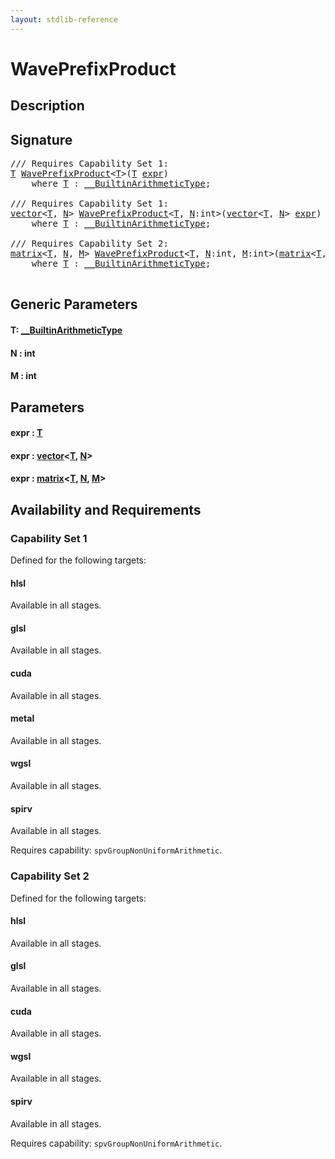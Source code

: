 ```yaml
---
layout: stdlib-reference
---
```


# WavePrefixProduct

## Description





## Signature 

<pre>
/// Requires Capability Set 1:
<a href="waveprefixproduct-04a.html#typeparam-T" class="code_type">T</a> <a href="waveprefixproduct-04a.html">WavePrefixProduct</a>&lt;<a href="waveprefixproduct-04a.html#typeparam-T" class="code_type">T</a>&gt;(<a href="waveprefixproduct-04a.html#typeparam-T" class="code_type">T</a> <a href="waveprefixproduct-04a.html#decl-expr" class="code_param">expr</a>)
    <span class='code_keyword'>where</span> <a href="waveprefixproduct-04a.html#typeparam-T" class="code_type">T</a> : <a href="../interfaces/0_builtinarithmetictype-029j/index.html" class="code_type">__BuiltinArithmeticType</a>;

/// Requires Capability Set 1:
<a href="../types/vector/index.html" class="code_type">vector</a>&lt;<a href="waveprefixproduct-04a.html#typeparam-T" class="code_type">T</a>, <a href="waveprefixproduct-04a.html#decl-N" class="code_var">N</a>&gt; <a href="waveprefixproduct-04a.html">WavePrefixProduct</a>&lt;<a href="waveprefixproduct-04a.html#typeparam-T" class="code_type">T</a>, <a href="waveprefixproduct-04a.html#decl-N" class="code_var">N</a>:<span class="code_keyword">int</span>&gt;(<a href="../types/vector/index.html" class="code_type">vector</a>&lt;<a href="waveprefixproduct-04a.html#typeparam-T" class="code_type">T</a>, <a href="waveprefixproduct-04a.html#decl-N" class="code_var">N</a>&gt; <a href="waveprefixproduct-04a.html#decl-expr" class="code_param">expr</a>)
    <span class='code_keyword'>where</span> <a href="waveprefixproduct-04a.html#typeparam-T" class="code_type">T</a> : <a href="../interfaces/0_builtinarithmetictype-029j/index.html" class="code_type">__BuiltinArithmeticType</a>;

/// Requires Capability Set 2:
<a href="../types/matrix/index.html" class="code_type">matrix</a>&lt;<a href="waveprefixproduct-04a.html#typeparam-T" class="code_type">T</a>, <a href="waveprefixproduct-04a.html#decl-N" class="code_var">N</a>, <a href="waveprefixproduct-04a.html#decl-M" class="code_var">M</a>&gt; <a href="waveprefixproduct-04a.html">WavePrefixProduct</a>&lt;<a href="waveprefixproduct-04a.html#typeparam-T" class="code_type">T</a>, <a href="waveprefixproduct-04a.html#decl-N" class="code_var">N</a>:<span class="code_keyword">int</span>, <a href="waveprefixproduct-04a.html#decl-M" class="code_var">M</a>:<span class="code_keyword">int</span>&gt;(<a href="../types/matrix/index.html" class="code_type">matrix</a>&lt;<a href="waveprefixproduct-04a.html#typeparam-T" class="code_type">T</a>, <a href="waveprefixproduct-04a.html#decl-N" class="code_var">N</a>, <a href="waveprefixproduct-04a.html#decl-M" class="code_var">M</a>&gt; <a href="waveprefixproduct-04a.html#decl-expr" class="code_param">expr</a>)
    <span class='code_keyword'>where</span> <a href="waveprefixproduct-04a.html#typeparam-T" class="code_type">T</a> : <a href="../interfaces/0_builtinarithmetictype-029j/index.html" class="code_type">__BuiltinArithmeticType</a>;

</pre>

## Generic Parameters

####  <a id="typeparam-T"></a>T: [\_\_BuiltinArithmeticType](../interfaces/0_builtinarithmetictype-029j/index.html)
####  <a id="decl-N"></a>N  : int
####  <a id="decl-M"></a>M  : int

## Parameters

####  <a id="decl-expr"></a>expr  : [T](waveprefixproduct-04a.html#typeparam-T)
####  <a id="decl-expr"></a>expr  : [vector](../types/vector/index.html)\<[T](../types/vector/index.html#typeparam-T), [N](../types/vector/index.html#decl-N)\>
####  <a id="decl-expr"></a>expr  : [matrix](../types/matrix/index.html)\<[T](.html), [N](../types/matrix/index.html#decl-N), [M](../types/matrix/index.html#decl-M)\>

## Availability and Requirements

### Capability Set 1

Defined for the following targets:

#### hlsl
Available in all stages.

#### glsl
Available in all stages.

#### cuda
Available in all stages.

#### metal
Available in all stages.

#### wgsl
Available in all stages.

#### spirv
Available in all stages.

Requires capability: `spvGroupNonUniformArithmetic`.

### Capability Set 2

Defined for the following targets:

#### hlsl
Available in all stages.

#### glsl
Available in all stages.

#### cuda
Available in all stages.

#### wgsl
Available in all stages.

#### spirv
Available in all stages.

Requires capability: `spvGroupNonUniformArithmetic`.


